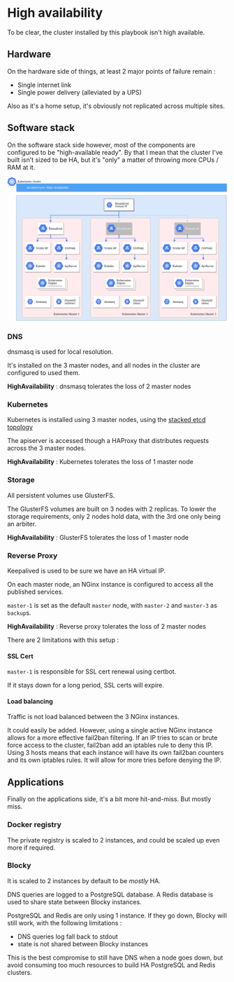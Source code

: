 # High availability

To be clear, the cluster installed by this playbook isn't high available.

## Hardware

On the hardware side of things, at least 2 major points of failure remain :

* Single internet link
* Single power delivery (alleviated by a UPS)

Also as it's a home setup, it's obviously not replicated across multiple sites.

## Software stack

On the software stack side however, most of the components are configured to be "high-available ready".
By that I mean that the cluster I've built isn't sized to be HA, but it's "only" a matter of throwing more CPUs / RAM at it.

![Architecture - High availability](diagrams/Architecture_High_availability.png "Architecture - High availability")

### DNS

dnsmasq is used for local resolution.

It's installed on the 3 master nodes, and all nodes in the cluster are configured to used them.

**HighAvailability** : dnsmasq tolerates the loss of 2 master nodes

### Kubernetes

Kubernetes is installed using 3 master nodes, using the [stacked etcd topology](https://kubernetes.io/docs/setup/independent/ha-topology/#stacked-etcd-topology)

The apiserver is accessed though a HAProxy that distributes requests across the 3 master nodes.

**HighAvailability** : Kubernetes tolerates the loss of 1 master node

### Storage

All persistent volumes use GlusterFS.

The GlusterFS volumes are built on 3 nodes with 2 replicas.
To lower the storage requirements, only 2 nodes hold data, with the 3rd one only being an arbiter.

**HighAvailability** : GlusterFS tolerates the loss of 1 master node

### Reverse Proxy

Keepalived is used to be sure we have an HA virtual IP.

On each master node, an NGinx instance is configured to access all the published services.

`master-1` is set as the default `master` node, with `master-2` and `master-3` as `backup`s.

**HighAvailability** : Reverse proxy tolerates the loss of 2 master nodes

There are 2 limitations with this setup :

#### SSL Cert

`master-1` is responsible for SSL cert renewal using certbot.

If it stays down for a long period, SSL certs will expire.

#### Load balancing

Traffic is not load balanced between the 3 NGinx instances.

It could easily be added. However, using a single active NGinx instance allows for a more effective fail2ban filtering.
If an IP tries to scan or brute force access to the cluster, fail2ban add an iptables rule to deny this IP. Using 3 hosts means that each instance will have its own fail2ban counters and its own iptables rules. It will allow for more tries before denying the IP.

## Applications

Finally on the applications side, it's a bit more hit-and-miss. But mostly miss.

### Docker registry

The private registry is scaled to 2 instances, and could be scaled up even more if required.

### Blocky

It is scaled to 2 instances by default to be *mostly* HA.

DNS queries are logged to a PostgreSQL database.
A Redis database is used to share state between Blocky instances.

PostgreSQL and Redis are only using 1 instance.
If they go down, Blocky will still work, with the following limitations :

* DNS queries log fall back to stdout
* state is not shared between Blocky instances

This is the best compromise to still have DNS when a node goes down, but avoid consuming too much resources to build HA PostgreSQL and Redis clusters.
